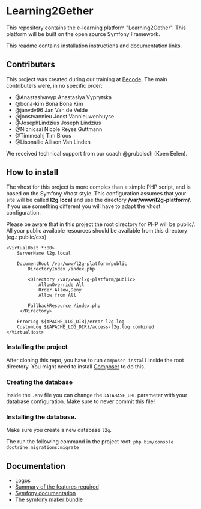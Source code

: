 # Learning2Gether
This repository contains the e-learning platform "Learning2Gether".
This platform will be built on the open source Symfony Framework.

This readme contains installation instructions and documentation links.

## Contributers
This project was created during our training at [Becode](http://becode.org).
The main contributers were, in no specific order:
- @Anastasiyavyp	Anastasiya Vyprytska
- @bona-kim	Bona    Bona Kim
- @janvdv96	        Jan Van de Velde
- @joostvannieu	    Joost Vannieuwenhuyse
- @JosephLindzius	Joseph Lindzius
- @Nicnicsai	    Nicole Reyes Guttmann
- @Timmeahj	        Tim Broos
- @Lisonallie		Allison Van Linden
	
We received technical support from our coach @grubolsch (Koen Eelen).

## How to install
The vhost for this project is more complex than a simple PHP script, and is based on the Symfony Vhost style.
This configuration assumes that your site will be called **l2g.local** and use the directory **/var/www/l2g-platform/**. If you use something different you will have to adapt the vhost configuration.

Please be aware that in this project the root directory for PHP will be public/. All your public available resources should be available from this directory (eg.: public/css).

```apacheconfig
<VirtualHost *:80>
	ServerName l2g.local

	DocumentRoot /var/www/l2g-platform/public
        DirectoryIndex /index.php

        <Directory /var/www/l2g-platform/public>
        	AllowOverride All
        	Order Allow,Deny
       		Allow from All
       
		FallbackResource /index.php
	 </Directory>

	ErrorLog ${APACHE_LOG_DIR}/error-l2g.log
	CustomLog ${APACHE_LOG_DIR}/access-l2g.log combined
</VirtualHost>
```

### Installing the project
After cloning this repo, you have to run `composer install` inside the root directory. You might need to install [Composer](https://getcomposer.org/download/) to do this.

### Creating the database
Inside the `.env` file you can change the `DATABASE_URL` parameter with your database configuration. Make sure to never commit this file!

### Installing the database.
Make sure you create a new database `l2g`.

The run the following command in the project root:
`php bin/console doctrine:migrations:migrate`

## Documentation
- [Logos](https://drive.google.com/open?id=1vpV13Va6My1ITQnwXOLbVLUsE1hiwB2x)
- [Summary of the features required](https://docs.google.com/document/d/1Zps_QZvev8AFjrzgFvTFNxEYxrnZHyXtU2FgkRBko6U/edit?usp=sharing)
- [Symfony documentation](https://symfony.com/doc/current/index.html)
- [The symfony maker bundle](https://symfony.com/doc/current/bundles/SymfonyMakerBundle/index.html)